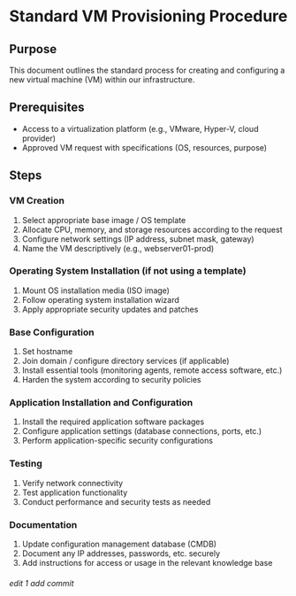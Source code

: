 # Standard VM Provisioning Procedure

## Purpose
This document outlines the standard process for creating and configuring a new virtual machine (VM) within our infrastructure.

## Prerequisites
- Access to a virtualization platform (e.g., VMware, Hyper-V, cloud provider)
- Approved VM request with specifications (OS, resources, purpose)

## Steps

### VM Creation
1. Select appropriate base image / OS template
2. Allocate CPU, memory, and storage resources according to the request
3. Configure network settings (IP address, subnet mask, gateway)
4. Name the VM descriptively (e.g., webserver01-prod)

### Operating System Installation (if not using a template)
1. Mount OS installation media (ISO image)
2. Follow operating system installation wizard
3. Apply appropriate security updates and patches

### Base Configuration
1. Set hostname
2. Join domain / configure directory services (if applicable)
3. Install essential tools (monitoring agents, remote access software, etc.)
4. Harden the system according to security policies

### Application Installation and Configuration
1. Install the required application software packages
2. Configure application settings (database connections, ports, etc.)
3. Perform application-specific security configurations

### Testing
1. Verify network connectivity
2. Test application functionality
3. Conduct performance and security tests as needed

### Documentation
1. Update configuration management database (CMDB)
2. Document any IP addresses, passwords, etc. securely
3. Add instructions for access or usage in the relevant knowledge base
######  edit 1 add commit ############
